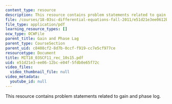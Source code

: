 ```yaml
---
content_type: resource
description: This resource contains problem statements related to gain and phase log.
file: /courses/18-03sc-differential-equations-fall-2011/e51d21e3ee0612bce04f5fdb0e65f72c_MIT18_03SCF11_rec_10s15.pdf
file_type: application/pdf
learning_resource_types: []
ocw_type: OCWFile
parent_title: Gain and Phase Lag
parent_type: CourseSection
parent_uid: c8408cf2-8d7b-0ccf-f919-cc7e5cf977ce
resourcetype: Document
title: MIT18_03SCF11_rec_10s15.pdf
uid: e51d21e3-ee06-12bc-e04f-5fdb0e65f72c
video_files:
  video_thumbnail_file: null
video_metadata:
  youtube_id: null
---
```

This resource contains problem statements related to gain and phase log.


